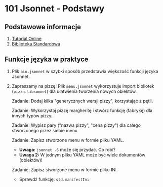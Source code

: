 # 101 Jsonnet - Podstawy

## Podstawowe informacje

1. [Tutorial Online](https://jsonnet.org/learning/tutorial.html)
2. [Biblioteka Standardowa](https://jsonnet.org/ref/stdlib.html)

## Funkcje języka w praktyce

1. Plik `aio.jsonnet` w szybki sposób przedstawia większość funkcji języka Jsonnet.

2. Zapraszamy na pizzę! Plik `menu.jsonnet` wykorzystuje import bibliotek (`pizza.libsonnet`) dla ułatwienia tworzenia nowych obiektów.

    Zadanie: Dodaj kilka "generycznych wersji pizzy", korzystając z pętli.

    Zadanie: Wykorzystaj pizzę margheritę i stwórz funkcję (fabrykę) dla innych typów pizzy.
    
    Zadanie: Wypisz pary ("nazwa pizzy", "cena pizzy") dla całego stworzonego przez siebie menu. 

    Zadanie: Zapisz stworzone menu w formie pliku YAML.
      * **Uwaga:** `jsonnet -S` może się przydać. Co robi?
      * **Uwaga 2:** W jednym pliku YAML może być wiele dokumentów (obiektów)!

    Zadanie: Zapisz stworzone menu w formie pliku INI.
    * Sprawdź funkcję: `std.manifestIni`